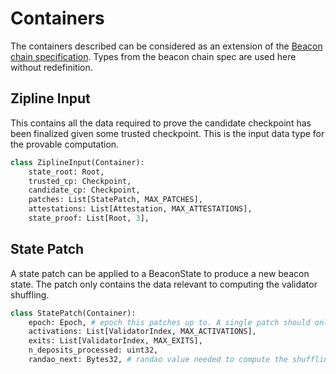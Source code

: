 # Containers

The containers described can be considered as an extension of the [Beacon chain specification](https://github.com/ethereum/consensus-specs/blob/dev/specs/phase0/beacon-chain.md). Types from the beacon chain spec are used here without redefinition.

## Zipline Input

This contains all the data required to prove the candidate checkpoint has been finalized given some trusted checkpoint. This is the input data type for the provable computation.

```python
class ZiplineInput(Container):
    state_root: Root,
    trusted_cp: Checkpoint,
    candidate_cp: Checkpoint,
    patches: List[StatePatch, MAX_PATCHES],
    attestations: List[Attestation, MAX_ATTESTATIONS],
    state_proof: List[Root, 3],
```

## State Patch

A state patch can be applied to a BeaconState to produce a new beacon state. The patch only contains the data relevant to computing the validator shuffling.

```python
class StatePatch(Container):
    epoch: Epoch, # epoch this patches up to. A single patch should only increment the epoch by 1
    activations: List[ValidatorIndex, MAX_ACTIVATIONS],
    exits: List[ValidatorIndex, MAX_EXITS],
    n_deposits_processed: uint32,
    randao_next: Bytes32, # randao value needed to compute the shuffling in the NEXT epoch
```